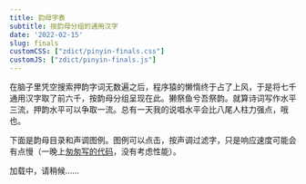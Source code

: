 ```yaml
---
title: 韵母字表
subtitle: 按韵母分组的通用汉字
date: '2022-02-15'
slug: finals
customCSS: ["zdict/pinyin-finals.css"]
customJS: ["zdict/pinyin-finals.js"]
---
```


<style type="text/css">
@media screen and (min-width: 992px) {
  .char-section {
    width: calc(100vw - 1em);
    margin-left: calc(50% - 50vw + .5em);
  }
}
</style>

在脑子里凭空搜索押韵字词无数遍之后，程序猿的懒惰终于占了上风，于是将七千通用汉字取了前六千，按韵母分组呈现在此。獭祭鱼兮吾祭韵。就算诗词写作水平三流，押韵水平可以争取一流。总有一天我的说唱水平会比八尾人柱力强点，哦也。

下面是韵母目录和声调图例。图例可以点击，按声调过滤字，只是响应速度可能会有点慢（一晚上[匆匆写的代码](https://github.com/yihui/zdict.js)，没有考虑性能）。

<div id="pinyin-finals">加载中，请稍候……</div>
